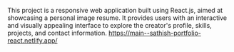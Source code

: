 This project is a responsive web application built using React.js, aimed at 
showcasing a personal image resume. It provides users with an interactive and 
visually appealing interface to explore the creator's profile, skills, projects, and 
contact information.
 https://main--sathish-portfolio-react.netlify.app/
